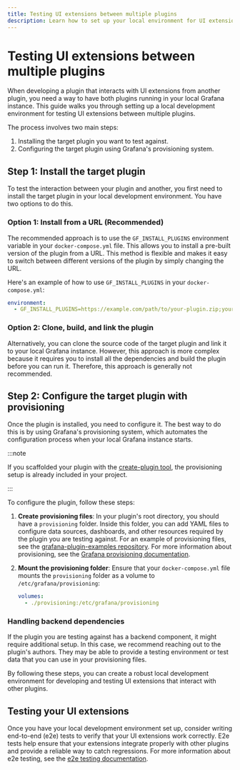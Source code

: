 ```yaml
---
title: Testing UI extensions between multiple plugins
description: Learn how to set up your local environment for UI extension development.
---
```


# Testing UI extensions between multiple plugins

When developing a plugin that interacts with UI extensions from another plugin, you need a way to have both plugins running in your local Grafana instance. This guide walks you through setting up a local development environment for testing UI extensions between multiple plugins.

The process involves two main steps:

1.  Installing the target plugin you want to test against.
2.  Configuring the target plugin using Grafana's provisioning system.

## Step 1: Install the target plugin

To test the interaction between your plugin and another, you first need to install the target plugin in your local development environment. You have two options to do this.

### Option 1: Install from a URL (Recommended)

The recommended approach is to use the `GF_INSTALL_PLUGINS` environment variable in your `docker-compose.yml` file. This allows you to install a pre-built version of the plugin from a URL. This method is flexible and makes it easy to switch between different versions of the plugin by simply changing the URL.

Here's an example of how to use `GF_INSTALL_PLUGINS` in your `docker-compose.yml`:

```yaml
environment:
  - GF_INSTALL_PLUGINS=https://example.com/path/to/your-plugin.zip;your-plugin-id
```

### Option 2: Clone, build, and link the plugin

Alternatively, you can clone the source code of the target plugin and link it to your local Grafana instance. However, this approach is more complex because it requires you to install all the dependencies and build the plugin before you can run it. Therefore, this approach is generally not recommended.

## Step 2: Configure the target plugin with provisioning

Once the plugin is installed, you need to configure it. The best way to do this is by using Grafana's provisioning system, which automates the configuration process when your local Grafana instance starts.

:::note

If you scaffolded your plugin with the [create-plugin tool](../../../plugin-tools), the provisioning setup is already included in your project.

:::

To configure the plugin, follow these steps:

1.  **Create provisioning files**: In your plugin's root directory, you should have a `provisioning` folder. Inside this folder, you can add YAML files to configure data sources, dashboards, and other resources required by the plugin you are testing against. For an example of provisioning files, see the [grafana-plugin-examples repository](https://github.com/grafana/grafana-plugin-examples/tree/main/examples/app-basic/provisioning/plugins). For more information about provisioning, see the [Grafana provisioning documentation](https://grafana.com/docs/grafana/latest/administration/provisioning/).

2.  **Mount the provisioning folder**: Ensure that your `docker-compose.yml` file mounts the `provisioning` folder as a volume to `/etc/grafana/provisioning`:

    ```yaml
    volumes:
      - ./provisioning:/etc/grafana/provisioning
    ```

### Handling backend dependencies

If the plugin you are testing against has a backend component, it might require additional setup. In this case, we recommend reaching out to the plugin's authors. They may be able to provide a testing environment or test data that you can use in your provisioning files.

By following these steps, you can create a robust local development environment for developing and testing UI extensions that interact with other plugins.

## Testing your UI extensions

Once you have your local development environment set up, consider writing end-to-end (e2e) tests to verify that your UI extensions work correctly. E2e tests help ensure that your extensions integrate properly with other plugins and provide a reliable way to catch regressions. For more information about e2e testing, see the [e2e testing documentation](../../e2e-test-a-plugin/).
